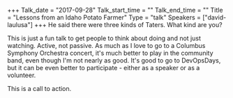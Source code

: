 +++
Talk_date = "2017-09-28"
Talk_start_time = ""
Talk_end_time = ""
Title = "Lessons from an Idaho Potato Farmer"
Type = "talk"
Speakers = ["david-laulusa"]
+++
He said there were three kinds of Taters. What kind are you?

This is just a fun talk to get people to think about doing and not just watching. Active, not passive. As much as I love to go to a Columbus Symphony Orchestra concert, it's much better to play in the community band, even though I'm not nearly as good. It's good to go to DevOpsDays, but it can be even better to participate - either as a speaker or as a volunteer.

This is a call to action.
